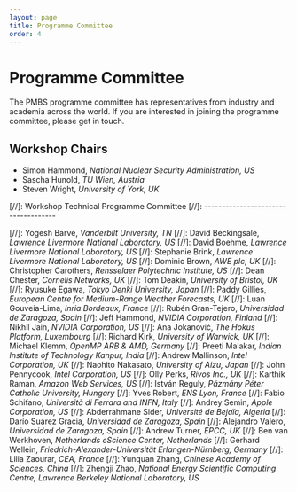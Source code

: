 ```yaml
---
layout: page
title: Programme Committee
order: 4
---
```


Programme Committee
===================

The PMBS programme committee has representatives from industry and academia across the world.
If you are interested in joining the programme committee, please get in touch.

Workshop Chairs
---------------

* Simon Hammond, _National Nuclear Security Administration, US_
* Sascha Hunold, _TU Wien, Austria_
* Steven Wright, _University of York, UK_

[//]: Workshop Technical Programme Committee
[//]: ------------------------------------

[//]: Yogesh Barve, _Vanderbilt University, TN_
[//]: David Beckingsale, _Lawrence Livermore National Laboratory, US_
[//]: David Boehme, _Lawrence Livermore National Laboratory, US_
[//]: Stephanie Brink, _Lawrence Livermore National Laboratory, US_
[//]: Dominic Brown, _AWE plc, UK_
[//]: Christopher Carothers, _Rensselaer Polytechnic Institute, US_
[//]: Dean Chester, _Cornelis Networks, UK_
[//]: Tom Deakin, _University of Bristol, UK_
[//]: Ryusuke Egawa, _Tokyo Denki University, Japan_
[//]: Paddy Gillies, _European Centre for Medium-Range Weather Forecasts, UK_
[//]: Luan Gouveia-Lima, _Inria Bordeaux, France_
[//]: Rubén Gran-Tejero, _Universidad de Zaragoza, Spain_
[//]: Jeff Hammond, _NVIDIA Corporation, Finland_
[//]: Nikhil Jain, _NVIDIA Corporation, US_
[//]: Ana Jokanović, _The Hokus Platform, Luxembourg_
[//]: Richard Kirk, _University of Warwick, UK_
[//]: Michael Klemm, _OpenMP ARB & AMD, Germany_
[//]: Preeti Malakar, _Indian Institute of Technology Kanpur, India_
[//]: Andrew Mallinson, _Intel Corporation, UK_
[//]: Naohito Nakasato, _University of Aizu, Japan_
[//]: John Pennycook, _Intel Corporation, US_
[//]: Olly Perks, _Rivos Inc., UK_
[//]: Karthik Raman, _Amazon Web Services, US_
[//]: István Reguly, _Pázmány Péter Catholic University, Hungary_
[//]: Yves Robert, _ENS Lyon, France_
[//]: Fabio Schifano, _Università di Ferrara and INFN, Italy_
[//]: Andrey Semin, _Apple Corporation, US_
[//]: Abderrahmane Sider, _Université de Bejaïa, Algeria_
[//]: Darío Suárez Gracia, _Universidad de Zaragoza, Spain_
[//]: Alejandro Valero, _Universidad de Zaragoza, Spain_
[//]: Andrew Turner, _EPCC, UK_
[//]: Ben van Werkhoven, _Netherlands eScience Center, Netherlands_
[//]: Gerhard Wellein, _Friedrich-Alexander-Universität Erlangen-Nürnberg, Germany_
[//]: Lilia Zaourar, _CEA, France_
[//]: Yunquan Zhang, _Chinese Academy of Sciences, China_
[//]: Zhengji Zhao, _National Energy Scientific Computing Centre, Lawrence Berkeley National Laboratory, US_

